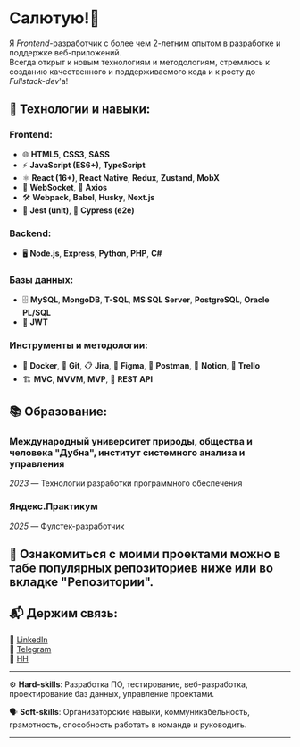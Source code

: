 # Салютую!👋

Я *Frontend*-разработчик с более чем 2-летним опытом в разработке и поддержке веб-приложений.  
Всегда открыт к новым технологиям и методологиям, стремлюсь к созданию качественного и поддерживаемого кода и к росту до *Fullstack-dev*'а!

## 🔧 Технологии и навыки:

### **Frontend**:
- 🌐 **HTML5**, **CSS3**, **SASS**
- ⚡ **JavaScript (ES6+)**, **TypeScript**
- ⚛️ **React (16+)**, **React Native**, **Redux**, **Zustand**, **MobX**
- 🔄 **WebSocket**, 📡 **Axios**
- 🛠️ **Webpack**, **Babel**, **Husky**, **Next.js**
- 🧪 **Jest (unit)**, 🧩 **Cypress (e2e)**

### **Backend**:
- 🖥️ **Node.js**, **Express**, **Python**, **PHP**, **C#**

### **Базы данных**:
- 🗄️ **MySQL**, **MongoDB**, **T-SQL**, **MS SQL Server**, **PostgreSQL**, **Oracle PL/SQL**
- 🔑 **JWT** 

### **Инструменты и методологии**:
- 🐳 **Docker**, 🐙 **Git**, 📋 **Jira**, 🎨 **Figma**, 🧳 **Postman**, 📝 **Notion**, 📅 **Trello**
- 🏗️ **MVC**, **MVVM**, **MVP**, 🔌 **REST API**

## 📚 Образование:

### Международный университет природы, общества и человека "Дубна", институт системного анализа и управления
*2023* — Технологии разработки программного обеспечения

### Яндекс.Практикум
*2025* — Фулстек-разработчик

## 📌 Ознакомиться с моими проектами можно в табе популярных репозиториев ниже или во вкладке "Репозитории".

## 📬 Держим связь:
🔗 [LinkedIn](http://linkedin.com/in/romannvz/)  
📱 [Telegram](http://t.me/romannvz/)  
💼 [HH](https://hh.ru/resume/70cd55e5ff0b55fb6f0039ed1f453243393950)


---

⚙️ **Hard-skills**: Разработка ПО, тестирование, веб-разработка, проектирование баз данных, управление проектами.

🗣️ **Soft-skills**: Организаторские навыки, коммуникабельность, грамотность, способность работать в команде и руководить.

---
